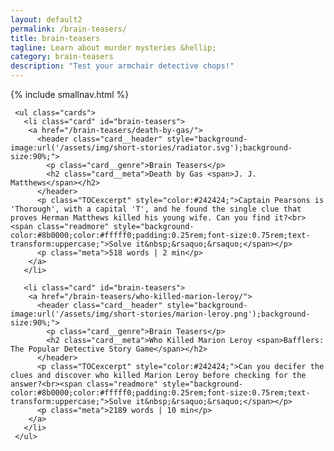 ```yaml
---
layout: default2
permalink: /brain-teasers/
title: brain-teasers
tagline: Learn about murder mysteries &hellip;
category: brain-teasers
description: "Test your armchair detective chops!"
---
```

<!-- NOTE: changed name to _brain-teasers on 1.24.19 until rollover to Mautic -->


<div class="{{ page.title }}">

  {% include smallnav.html %}
    
  <div class="cf"></div>

  <section class="container card__container">

     <ul class="cards">
       <li class="card" id="brain-teasers">
        <a href="/brain-teasers/death-by-gas/">
          <header class="card__header" style="background-image:url('/assets/img/short-stories/radiator.svg');background-size:90%;">
            <p class="card__genre">Brain Teasers</p>
            <h2 class="card__meta">Death by Gas <span>J. J. Matthews</span></h2>
          </header>
          <p class="TOCexcerpt" style="color:#242424;">Captain Pearsons is 'Thorough', with a capital 'T', and he found the single clue that proves Herman Matthews killed his young wife. Can you find it?<br><span class="readmore" style="background-color:#8b0000;color:#fffff0;padding:0.25rem;font-size:0.75rem;text-transform:uppercase;">Solve it&nbsp;&rsaquo;&rsaquo;</span></p>
          <p class="meta">518 words | 2 min</p>
        </a>
       </li>

       <li class="card" id="brain-teasers">
        <a href="/brain-teasers/who-killed-marion-leroy/">
          <header class="card__header" style="background-image:url('/assets/img/short-stories/marion-leroy.png');background-size:90%;">
            <p class="card__genre">Brain Teasers</p>
            <h2 class="card__meta">Who Killed Marion Leroy <span>Bafflers: The Popular Detective Story Game</span></h2>
          </header>
          <p class="TOCexcerpt" style="color:#242424;">Can you decifer the clues and discover who killed Marion Leroy before checking for the answer?<br><span class="readmore" style="background-color:#8b0000;color:#fffff0;padding:0.25rem;font-size:0.75rem;text-transform:uppercase;">Solve it&nbsp;&rsaquo;&rsaquo;</span></p>
          <p class="meta">2189 words | 10 min</p>
        </a>
       </li>
     </ul>

  </section> <!-- end section .container .card__container -->

</div>
